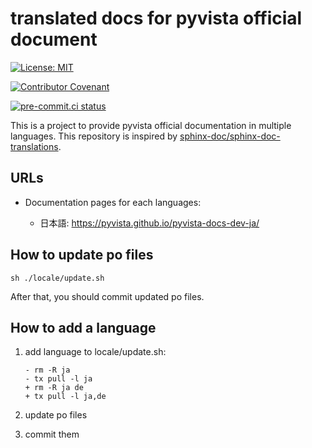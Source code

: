 # translated docs for pyvista official document

[![License: MIT](https://img.shields.io/badge/License-MIT-yellow.svg)](https://opensource.org/licenses/MIT)

[![Contributor Covenant](https://img.shields.io/badge/Contributor%20Covenant-2.1-4baaaa.svg)](CODE_OF_CONDUCT.md)

[![pre-commit.ci status](https://results.pre-commit.ci/badge/github/pyvista/pyvista-doc-translations/main.svg)](https://results.pre-commit.ci/latest/github/pyvista/pyvista-doc-translations/main)

This is a project to provide pyvista official documentation in multiple languages.
This repository is inspired by [sphinx-doc/sphinx-doc-translations](https://github.com/sphinx-doc/sphinx-doc-translations.git).

## URLs

* Documentation pages for each languages:

  * 日本語: https://pyvista.github.io/pyvista-docs-dev-ja/


## How to update po files

```
sh ./locale/update.sh
```

After that, you should commit updated po files.


## How to add a language

1. add language to locale/update.sh:

   ```
   - rm -R ja
   - tx pull -l ja
   + rm -R ja de
   + tx pull -l ja,de
   ```

1. update po files

1. commit them
